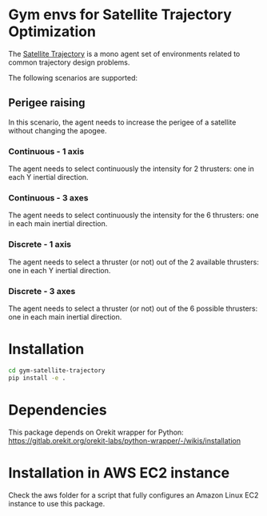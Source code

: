 # Gym envs for Satellite Trajectory Optimization

The [Satellite Trajectory](https://github.com/zampanteymedio/gym-satellite-trajectory) is a mono agent
set of environments related to common trajectory design problems.

The following scenarios are supported:

## Perigee raising

In this scenario, the agent needs to increase the perigee of a satellite without changing the apogee.

### Continuous - 1 axis

The agent needs to select continuously the intensity for 2 thrusters: one in each Y inertial direction.

### Continuous - 3 axes

The agent needs to select continuously the intensity for the 6 thrusters: one in each main inertial direction.

### Discrete - 1 axis

The agent needs to select a thruster (or not) out of the 2 available thrusters: one in each Y inertial direction.

### Discrete - 3 axes

The agent needs to select a thruster (or not) out of the 6 possible thrusters: one in each main inertial direction.

# Installation

```bash
cd gym-satellite-trajectory
pip install -e .
```

# Dependencies

This package depends on Orekit wrapper for Python:
https://gitlab.orekit.org/orekit-labs/python-wrapper/-/wikis/installation

# Installation in AWS EC2 instance

Check the aws folder for a script that fully configures an Amazon Linux EC2 instance to use this package.
